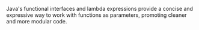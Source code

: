 Java's functional interfaces and lambda expressions provide a concise and expressive way to work with functions as parameters, promoting cleaner and more modular code.
